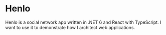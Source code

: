 # Henlo

Henlo is a social network app written in .NET 6 and React with TypeScript. I want to use it to demonstrate how I architect web applications.
